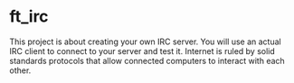 # ft_irc
This project is about creating your own IRC server. You will use an actual IRC client to connect to your server and test it. Internet is ruled by solid standards protocols that allow connected computers to interact with each other.
